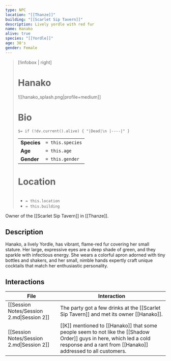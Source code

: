 ```yaml
---
type: NPC
location: "[[Thanze]]"
building: "[[Scarlet Sip Tavern]]"
description: Lively yordle with red fur
name: Hanako
alive: true
species: "[[Yordle]]"
age: 30's
gender: Female
---
```


> [!infobox | right]
> # Hanako
> ![[hanako_splash.png|profile+medium]]
> # Bio
>  `$= if (!dv.current().alive) { "|Dead|\n |----|" }`
>  
> |  |  |
> | ---- | ---- |
> | **Species** |  `= this.species` |
> | **Age** |  `= this.age` | 
> | **Gender** | `= this.gender` |
> 
> # Location
> |  |  |
> | ---- | ---- |
> -  `= this.location`
> 	- `= this.building` 

Owner of the [[Scarlet Sip Tavern]] in [[Thanze]].
## Description
Hanako, a lively Yordle, has vibrant, flame-red fur covering her small stature. Her large, expressive eyes are a deep shade of green, and they sparkle with infectious energy. She wears a colorful apron adorned with tiny bottles and shakers, and her small, nimble hands expertly craft unique cocktails that match her enthusiastic personality.

## Interactions
<!-- QueryToSerialize: TABLE L.text as Interaction FROM "Session Notes" FLATTEN file.lists as L WHERE contains(L.text, this.name) -->
<!-- SerializedQuery: TABLE L.text as Interaction FROM "Session Notes" FLATTEN file.lists as L WHERE contains(L.text, this.name) -->

| File                                      | Interaction                                                                                                                                                                         |
| ----------------------------------------- | ----------------------------------------------------------------------------------------------------------------------------------------------------------------------------------- |
| [[Session Notes/Session 2.md\|Session 2]] | The party got a few drinks at the [[Scarlet Sip Tavern]] and met its owner [[Hanako]].                                                                                              |
| [[Session Notes/Session 2.md\|Session 2]] | [[K]] mentioned to [[Hanako]] that some people seem to not like the [[Shadow Order]] guys in here, which led a cold response and a rant from [[Hanako]] addressed to all customers. |
<!-- SerializedQuery END -->


